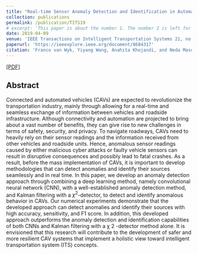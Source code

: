 ```yaml
---
title: "Real-time Sensor Anomaly Detection and Identification in Automated Vehicles"
collection: publications
permalink: /publication/TITS19
# excerpt: 'This paper is about the number 1. The number 2 is left for future work.'
date: 2019-04-09
venue: 'IEEE Transactions on Intelligent Transportation Systems 21, no. 3 (2019): 1264-1276.'
paperurl: 'https://ieeexplore.ieee.org/document/8684317'
citation: 'Franco van Wyk, Yiyang Wang, Anahita Khojandi, and Neda Masoud. (2019). &quot;Real-time Sensor Anomaly Detection and Identification in Automated Vehicles&quot; <i>IEEE Transactions on Intelligent Transportation Systems 21, no. 3 (2019): 1264-1276.</i>'
---
```


[[PDF]](https://www.researchgate.net/publication/332627362_Real-Time_Sensor_Anomaly_Detection_and_Identification_in_Automated_Vehicles)

## Abstract
Connected and automated vehicles (CAVs) are expected to revolutionize the transportation industry, mainly through allowing for a real-time and seamless exchange of information between vehicles and roadside infrastructure. Although connectivity and automation are projected to bring about a vast number of benefits, they can give rise to new challenges in terms of safety, security, and privacy. To navigate roadways, CAVs need to heavily rely on their sensor readings and the information received from other vehicles and roadside units. Hence, anomalous sensor readings caused by either malicious cyber attacks or faulty vehicle sensors can result in disruptive consequences and possibly lead to fatal crashes. As a result, before the mass implementation of CAVs, it is important to develop methodologies that can detect anomalies and identify their sources seamlessly and in real time. In this paper, we develop an anomaly detection approach through combining a deep learning method, namely convolutional neural network (CNN), with a well-established anomaly detection method, and Kalman filtering with a $\chi^2$-detector, to detect and identify anomalous behavior in CAVs. Our numerical experiments demonstrate that the developed approach can detect anomalies and identify their sources with high accuracy, sensitivity, and F1 score. In addition, this developed approach outperforms the anomaly detection and identification capabilities of both CNNs and Kalman filtering with a χ 2 -detector method alone. It is envisioned that this research will contribute to the development of safer and more resilient CAV systems that implement a holistic view toward intelligent transportation system (ITS) concepts.